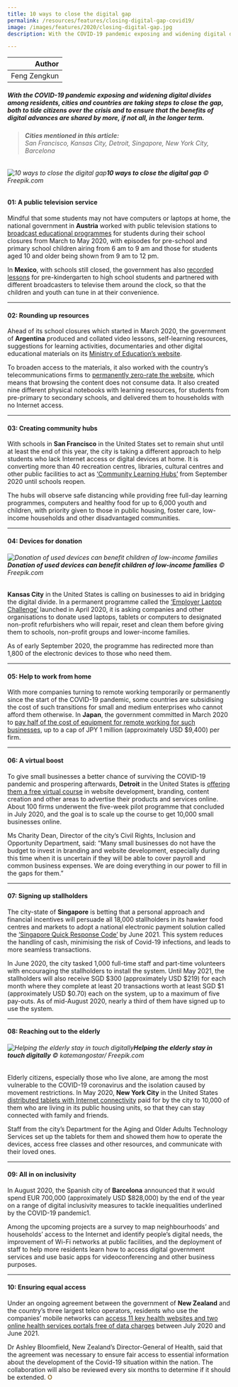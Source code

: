 ```yaml
---
title: 10 ways to close the digital gap
permalink: /resources/features/closing-digital-gap-covid19/
image: /images/features/2020/closing-digital-gap.jpg
description: With the COVID-19 pandemic exposing and widening digital divides among residents, cities and countries are taking steps to close the gap, both to tide citizens over the crisis and to ensure that the benefits of digital advances are shared by more, if not all, in the longer term.

---
```


| Author |
|---:|
| Feng Zengkun |

##### With the COVID-19 pandemic exposing and widening digital divides among residents, cities and countries are taking steps to close the gap, both to tide citizens over the crisis and to ensure that the benefits of digital advances are shared by more, if not all, in the longer term.

> ###### **Cities mentioned in this article:** <br> San Francisco, Kansas City, Detroit, Singapore, New York City, Barcelona

###### ![10 ways to close the digital gap](/images/features/2020/closing-digital-gap.jpg/)**10 ways to close the digital gap** © Freepik.com

#### **01: A public television service**

Mindful that some students may not have computers or laptops at home, the national government in **Austria** worked with public television stations to [broadcast educational programmes](https://www.worldbank.org/en/topic/edutech/brief/how-countries-are-using-edtech-to-support-remote-learning-during-the-covid-19-pandemic) for students during their school closures from March to May 2020, with episodes for pre-school and primary school children airing from 6 am to 9 am and those for students aged 10 and older being shown from 9 am to 12 pm.

In **Mexico**, with schools still closed, the government has also [recorded lessons](https://edition.cnn.com/2020/08/22/americas/mexico-covid-19-classes-on-tv-intl/index.html) for pre-kindergarten to high school students and partnered with different broadcasters to televise them around the clock, so that the children and youth can tune in at their convenience.   

---

#### **02: Rounding up resources**

Ahead of its school closures which started in March 2020, the government of **Argentina** produced and collated video lessons, self-learning resources, suggestions for learning activities, documentaries and other digital educational materials on its [Ministry of Education’s website](https://www.educ.ar/). 

To broaden access to the materials, it also worked with the country’s telecommunications firms to [permanently zero-rate the website](https://www.worldbank.org/en/topic/edutech/brief/how-countries-are-using-edtech-to-support-remote-learning-during-the-covid-19-pandemic), which means that browsing the content does not consume data. It also created nine different physical notebooks with learning resources, for students from pre-primary to secondary schools, and delivered them to households with no Internet access.

---

#### **03: Creating community hubs**

With schools in **San Francisco** in the United States set to remain shut until at least the end of this year, the city is taking a different approach to help students who lack Internet access or digital devices at home. It is converting more than 40 recreation centres, libraries, cultural centres and other public facilities to act as [‘Community Learning Hubs’](https://sfmayor.org/article/mayor-london-breed-announces-community-learning-hubs-support-distance-learning-and-extension) from September 2020 until schools reopen.

The hubs will observe safe distancing while providing free full-day learning programmes, computers and healthy food for up to 6,000 youth and children, with priority given to those in public housing, foster care, low-income households and other disadvantaged communities.

---

#### **04: Devices for donation**

###### ![Donation of used devices can benefit children of low-income families](/images/features/2020/girl-laptop.jpg/)**Donation of used devices can benefit children of low-income families** © Freepik.com

**Kansas City** in the United States is calling on businesses to aid in bridging the digital divide. In a permanent programme called the [‘Employer Laptop Challenge’](https://www.kansascityfed.org/community/employer-laptop-challenge) launched in April 2020, it is asking companies and other organisations to donate used laptops, tablets or computers to designated non-profit refurbishers who will repair, reset and clean them before giving them to schools, non-profit groups and lower-income families. 

As of early September 2020, the programme has redirected more than 1,800 of the electronic devices to those who need them. 

---

#### **05: Help to work from home**

With more companies turning to remote working temporarily or permanently since the start of the COVID-19 pandemic, some countries are subsidising the cost of such transitions for small and medium enterprises who cannot afford them otherwise. In **Japan**, the government committed in March 2020 to [pay half of the cost of equipment for remote working for such businesses](https://www.japantimes.co.jp/opinion/2020/03/05/editorials/use-coronavirus-crisis-promote-teleworking/), up to a cap of JPY 1 million (approximately USD $9,400) per firm.

---

#### **06: A virtual boost**

To give small businesses a better chance of surviving the COVID-19 pandemic and prospering afterwards, **Detroit** in the United States is [offering them a free virtual course](https://nextcity.org/daily/entry/digital-detroit-works-bridge-digital-divide-for-small-and-micro-businesses) in website development, branding, content creation and other areas to advertise their products and services online. About 100 firms underwent the five-week pilot programme that concluded in July 2020, and the goal is to scale up the course to get 10,000 small businesses online. 

Ms Charity Dean, Director of the city’s Civil Rights, Inclusion and Opportunity Department, said: “Many small businesses do not have the budget to invest in branding and website development, especially during this time when it is uncertain if they will be able to cover payroll and common business expenses. We are doing everything in our power to fill in the gaps for them.”

---

#### **07: Signing up stallholders**

The city-state of **Singapore** is betting that a personal approach and financial incentives will persuade all 18,000 stallholders in its hawker food centres and markets to adopt a national electronic payment solution called the [‘Singapore Quick Response Code’](https://www.channelnewsasia.com/news/singapore/1000-digital-ambassadors-recruit-help-stallholders-seniors-12789146) by June 2021. This system reduces the handling of cash, minimising the risk of Covid-19 infections, and leads to more seamless transactions.

In June 2020, the city tasked 1,000 full-time staff and part-time volunteers with encouraging the stallholders to install the system. Until May 2021, the stallholders will also receive SGD $300 (approximately USD $219) for each month where they complete at least 20 transactions worth at least SGD $1 (approximately USD $0.70) each on the system, up to a maximum of five pay-outs. As of mid-August 2020, nearly a third of them have signed up to use the system. 

---

#### **08: Reaching out to the elderly**

###### ![Helping the elderly stay in touch digitally](/images/features/2020/elderly-laptop.jpg/)**Helping the elderly stay in touch digitally** © katemangostar/ Freepik.com

Elderly citizens, especially those who live alone, are among the most vulnerable to the COVID-19 coronavirus and the isolation caused by movement restrictions. In May 2020, **New York City** in the United States [distributed tablets with Internet connectivity](https://www1.nyc.gov/assets/cto/#/project/connected-nycha-older-adults) paid for by the city to 10,000 of them who are living in its public housing units, so that they can stay connected with family and friends.

Staff from the city’s Department for the Aging and Older Adults Technology Services set up the tablets for them and showed them how to operate the devices, access free classes and other resources, and communicate with their loved ones. 

---

#### **09: All in on inclusivity**

In August 2020, the Spanish city of **Barcelona** announced that it would spend EUR 700,000 (approximately USD $828,000) by the end of the year on a range of digital inclusivity measures to tackle inequalities underlined by the COVID-19 pandemic1. 

Among the upcoming projects are a survey to map neighbourhoods’ and households’ access to the Internet and identify people’s digital needs, the improvement of Wi-Fi networks at public facilities, and the deployment of staff to help more residents learn how to access digital government services and use basic apps for videoconferencing and other business purposes.

---

#### **10: Ensuring equal access** 

Under an ongoing agreement between the government of **New Zealand** and the country’s three largest telco operators, residents who use the companies’ mobile networks can [access 11 key health websites and two online health services portals free of data charges](https://www.health.govt.nz/news-media/media-releases/sponsored-data-partnership-helps-bridge-digital-divide-access-essential-health-information-and) between July 2020 and June 2021. 

Dr Ashley Bloomfield, New Zealand’s Director-General of Health, said that the agreement was necessary to ensure fair access to essential information about the development of the Covid-19 situation within the nation. The collaboration will also be reviewed every six months to determine if it should be extended. **<font color="#967942">O</font>**
